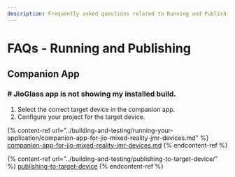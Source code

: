```yaml
---
description: Frequently asked questions related to Running and Publishing
---
```


# FAQs - Running and Publishing

## Companion App

### # JioGlass app is not showing my installed build.

1. Select the correct target device in the companion app.&#x20;
2. Configure your project for the target device.

{% content-ref url="../building-and-testing/running-your-application/companion-app-for-jio-mixed-reality-jmr-devices.md" %}
[companion-app-for-jio-mixed-reality-jmr-devices.md](../building-and-testing/running-your-application/companion-app-for-jio-mixed-reality-jmr-devices.md)
{% endcontent-ref %}

{% content-ref url="../building-and-testing/publishing-to-target-device/" %}
[publishing-to-target-device](../building-and-testing/publishing-to-target-device/)
{% endcontent-ref %}
